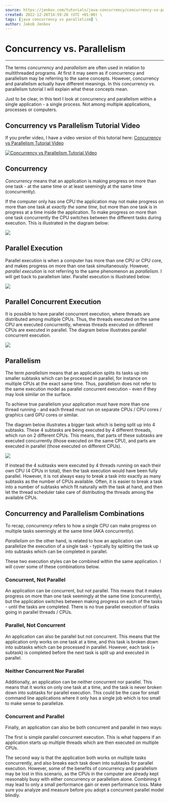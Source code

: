 ```yaml
---
source: https://jenkov.com/tutorials/java-concurrency/concurrency-vs-parallelism.html \
created: 2022-12-26T14:59:26 (UTC +01:00) \
tags: [java concurrency vs parallelism] \
author: Jakob Jenkov
---
```


# Concurrency vs. Parallelism
---
The terms _concurrency_ and _parallelism_ are often used in relation to multithreaded programs. At first it may seem as
if concurrency and parallelism may be referring to the same concepts. However, concurrency and parallelism actually have
different meanings. In this concurrency vs. parallelism tutorial I will explain what these concepts mean.

Just to be clear, in this text I look at concurrency and parallelism within a single application - a single process. Not
among multiple applications, processes or computers.

## Concurrency vs Parallelism Tutorial Video

If you prefer video, I have a video version of this tutorial
here: [Concurrency vs Parallelism Tutorial Video](https://www.youtube.com/watch?v=Y1pgpn2gOSg&list=PLL8woMHwr36EDxjUoCzboZjedsnhLP1j4&index=9 "Concurrency vs Parallelism Tutorial Video")

[![Concurrency vs Parallelism Tutorial Video](https://jenkov.com/images/java-concurrency/concurrency-vs-parallelism-video-screenshot.png)](https://www.youtube.com/watch?v=Y1pgpn2gOSg&list=PLL8woMHwr36EDxjUoCzboZjedsnhLP1j4&index=9 "Concurrency vs Parallelism Tutorial Video")

## Concurrency

_Concurrency_ means that an application is making progress on more than one task - at the same time or at least
seemingly at the same time (concurrently).

If the computer only has one CPU the application may not make progress on more than one task at _exactly the same time_,
but more than one task is in progress at a time inside the application. To make progress on more than one task
concurrently the CPU switches between the different tasks during execution. This is illustrated in the diagram below:

![](https://jenkov.com/images/java-concurrency/concurrency-vs-parallelism-1.png)

## Parallel Execution

Parallel execution is when a computer has more than one CPU or CPU core, and makes progress on more than one task
simultaneously. However, _parallel execution_ is not referring to the same phenomenon as _parallelism_. I will get back
to parallelism later. Parallel execution is illustrated below:

![](https://jenkov.com/images/java-concurrency/concurrency-vs-parallelism-2.png)

## Parallel Concurrent Execution

It is possible to have parallel concurrent execution, where threads are distributed among multiple CPUs. Thus, the
threads executed on the same CPU are executed concurrently, whereas threads executed on different CPUs are executed in
parallel. The diagram below illustrates parallel concurrent execution.

![](https://jenkov.com/images/java-concurrency/concurrency-vs-parallelism-3.png)

## Parallelism

The term _parallelism_ means that an application splits its tasks up into smaller subtasks which can be processed in
parallel, for instance on multiple CPUs at the exact same time. Thus, parallelism does not refer to the same execution
model as parallel concurrent execution - even if they may look similar on the surface.

To achieve true parallelism your application must have more than one thread running - and each thread must run on
separate CPUs / CPU cores / graphics card GPU cores or similar.

The diagram below illustrates a bigger task which is being split up into 4 subtasks. These 4 subtasks are being executed
by 4 different threads, which run on 2 different CPUs. This means, that parts of these subtasks are executed
concurrently (those executed on the same CPU), and parts are executed in parallel (those executed on different CPUs).

![](https://jenkov.com/images/java-concurrency/concurrency-vs-parallelism-4.png)

If instead the 4 subtasks were executed by 4 threads running on each their own CPU (4 CPUs in total), then the task
execution would have been fully parallel. However, it is not always easy to break a task into exactly as many subtasks
as the number of CPUs available. Often, it is easier to break a task into a number of subtasks which fit naturally with
the task at hand, and then let the thread scheduler take care of distributing the threads among the available CPUs.

## Concurrency and Parallelism Combinations

To recap, _concurrency_ refers to how a single CPU can make progress on multiple tasks seemingly at the same time (AKA
concurrently).

_Parallelism_ on the other hand, is related to how an application can parallelize the execution of a single task -
typically by splitting the task up into subtasks which can be completed in parallel.

These two execution styles can be combined within the same application. I will cover some of these combinations below.

### Concurrent, Not Parallel

An application can be concurrent, but not parallel. This means that it makes progress on more than one task seemingly at
the same time (concurrently), but the application switches between making progress on each of the tasks - until the
tasks are completed. There is no true parallel execution of tasks going in parallel threads / CPUs.

### Parallel, Not Concurrent

An application can also be parallel but not concurrent. This means that the application only works on one task at a
time, and this task is broken down into subtasks which can be processed in parallel. However, each task (+ subtask) is
completed before the next task is split up and executed in parallel.

### Neither Concurrent Nor Parallel

Additionally, an application can be neither concurrent nor parallel. This means that it works on only one task at a
time, and the task is never broken down into subtasks for parallel execution. This could be the case for small command
line applications where it only has a single job which is too small to make sense to parallelize.

### Concurrent and Parallel

Finally, an application can also be both concurrent and parallel in two ways:

The first is simple parallel concurrent execution. This is what happens if an application starts up multiple threads
which are then executed on multiple CPUs.

The second way is that the application both works on multiple tasks concurrently, and also breaks each task down into
subtasks for parallel execution. However, some of the benefits of concurrency and parallelism may be lost in this
scenario, as the CPUs in the computer are already kept reasonably busy with either concurrency or parallelism alone.
Combining it may lead to only a small performance gain or even performance loss. Make sure you analyze and measure
before you adopt a concurrent parallel model blindly.
